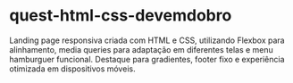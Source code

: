 # quest-html-css-devemdobro
Landing page responsiva criada com HTML e CSS, utilizando Flexbox para alinhamento, media queries para adaptação em diferentes telas e menu hamburguer funcional. Destaque para gradientes, footer fixo e experiência otimizada em dispositivos móveis.
